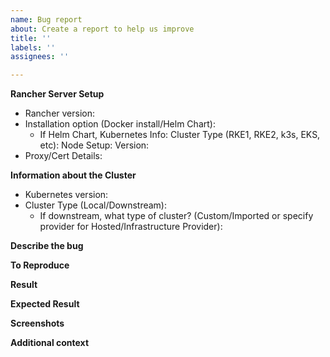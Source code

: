 ```yaml
---
name: Bug report
about: Create a report to help us improve
title: ''
labels: ''
assignees: ''

---
```


<!--If this is a UI issue, please file an issue at https://github.com/rancher/dashboard/ -->

**Rancher Server Setup**
- Rancher version:
- Installation option (Docker install/Helm Chart):
   - If Helm Chart, Kubernetes Info:
         Cluster Type (RKE1, RKE2, k3s, EKS, etc):
         Node Setup:
         Version:
- Proxy/Cert Details:

**Information about the Cluster**
- Kubernetes version:
- Cluster Type (Local/Downstream):
   - If downstream, what type of cluster? (Custom/Imported or specify provider for Hosted/Infrastructure Provider):
<!--
* Custom = Running a docker command on a node
* Imported = Running kubectl apply onto an existing k8s cluster 
* Hosted = EKS, GKE, AKS, etc
 * Infrastructure Provider = Rancher provisioning the nodes using different node drivers (e.g. AWS, Digital Ocean, etc)
-->

**Describe the bug**
<!--A clear and concise description of what the bug is.-->

**To Reproduce**
<!--Steps to reproduce the behavior--> 

**Result**

**Expected Result**
<!--A clear and concise description of what you expected to happen.-->

**Screenshots**
<!-- If applicable, add screenshots to help explain your problem.-->

**Additional context**
<!--Add any other context about the problem here.-->
